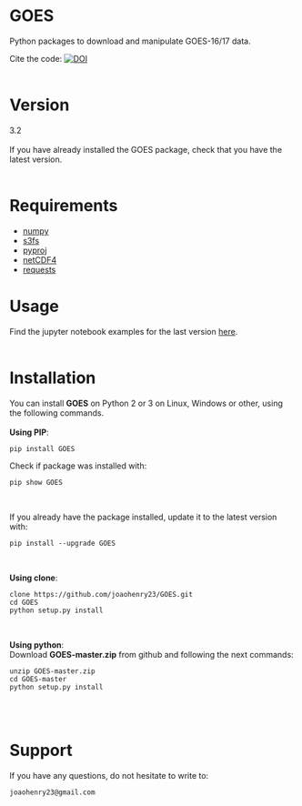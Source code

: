 # GOES
Python packages to download and manipulate GOES-16/17 data.

Cite the code: [![DOI](https://zenodo.org/badge/213261768.svg)](https://zenodo.org/badge/latestdoi/213261768)
<br><br>

# Version
3.2
<br><br>
If you have already installed the GOES package, check that you have the latest version.
<br><br>

# Requirements
- [numpy](https://numpy.org/)
- [s3fs](https://s3fs.readthedocs.io/en/latest/install.html)
- [pyproj](https://github.com/pyproj4/pyproj)
- [netCDF4](http://unidata.github.io/netcdf4-python/)
- [requests](https://2.python-requests.org/en/master/)


# Usage
Find the jupyter notebook examples for the last version [here](https://github.com/joaohenry23/GOES/blob/master/examples/index.ipynb).
<br><br>


# Installation
You can install **GOES** on Python 2 or 3 on Linux, Windows or other, using the following commands.
<br><br>
**Using PIP**:
```
pip install GOES

```

Check if package was installed with:

```
pip show GOES
```
<br>

If you already have the package installed, update it to the latest version with:

```
pip install --upgrade GOES
```
<br>

**Using clone**:
```
clone https://github.com/joaohenry23/GOES.git
cd GOES
python setup.py install

```
<br>

**Using python**:\
Download **GOES-master.zip** from github and following the next commands:
```
unzip GOES-master.zip
cd GOES-master
python setup.py install

```
<br><br>


# Support
If you have any questions, do not hesitate to write to:
```
joaohenry23@gmail.com

```


